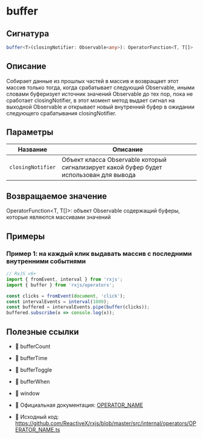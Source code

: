 # buffer

## Сигнатура

```typescript
buffer<T>(closingNotifier: Observable<any>): OperatorFunction<T, T[]>
```

## Описание
Собирает данные из прошлых частей в массив и возвращает этот массив только тогда, когда срабатывает следующий Observable, иными словами буферизует источник значений Observable до тех пор, пока не сработает closingNotifier,
 в этот момент метод выдает сигнал на выходной Observable и открывает новый внутренний буфер в ожидании следующего срабатывания closingNotifier.
 
## Параметры

| Название | Описание |
|-|-|
| `closingNotifier` | Объект класса Observable который сигнализирует какой буфер будет использован для вывода |

## Возвращаемое значение
OperatorFunction<T, T[]>: объект Observable содержащий буферы, которые являются массивами значений

## Примеры

### Пример 1: на каждый клик выдавать массив с последними внутренними событиями

```typescript
// RxJS v6+
import { fromEvent, interval } from 'rxjs';
import { buffer } from 'rxjs/operators';

const clicks = fromEvent(document, 'click');
const intervalEvents = interval(1000);
const buffered = intervalEvents.pipe(buffer(clicks));
buffered.subscribe(x => console.log(x));
```

## Полезные ссылки

- 📰 bufferCount
- 📰 bufferTime
- 📰 bufferToggle
- 📰 bufferWhen
- 📰 window

- 📰 Официальная документация: [OPERATOR_NAME](OPERATOR_URL)
- 📁 Исходный код: https://github.com/ReactiveX/rxjs/blob/master/src/internal/operators/OPERATOR_NAME.ts

